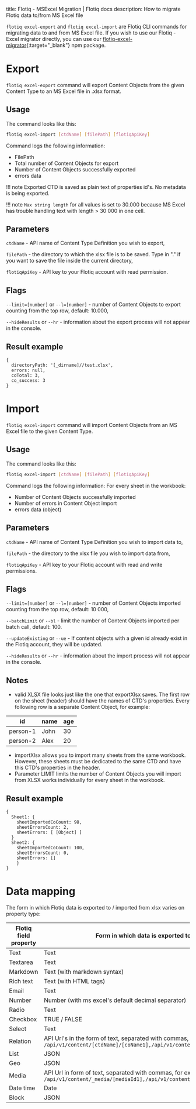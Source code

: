 title: Flotiq - MSExcel Migration | Flotiq docs
description: How to migrate Flotiq data to/from MS Excel file

`flotiq excel-export` and `flotiq excel-import` are Flotiq CLI commands for migrating data to and from MS Excel file. If you wish to use our Flotiq - Excel migrator directly, you can use our [flotiq-excel-migrator](https://www.npmjs.com/package/flotiq-excel-migrator){:target="_blank"} npm package.

# Export

`flotiq excel-export` command will export Content Objects from the given Content Type to an MS Excel file in .xlsx format.

## Usage

The command looks like this:

```bash
flotiq excel-import [ctdName] [filePath] [flotiqApiKey]
```

Command logs the following information:

* FilePath
* Total number of Content Objects for export
* Number of Content Objects successfully exported
* errors data

!!! note
    Exported CTD is saved as plain text of properties id's. No metadata is being exported.

!!! note
    `Max string length` for all values is set to 30.000 because MS Excel has trouble handling text with length > 30 000 in one cell.

## Parameters

`ctdName` - API name of Content Type Definition you wish to export,

`filePath` - the directory to which the xlsx file is to be saved. Type in "." if you want to save the file inside the current directory,

`flotiqApiKey` - API key to your Flotiq account with read permission.

## Flags

`--limit=[number]` or `--l=[number]` - number of Content Objects to export counting from the top row, default: 10.000,

`--hideResults` or `--hr` - information about the export process will not appear in the console.

## Result example

```
{
  directoryPath: '[_dirname]//test.xlsx',
  errors: null,
  coTotal: 3,
  co_success: 3
}
```

# Import

`flotiq excel-import` command will import Content Objects from an MS Excel file to the given Content Type.

## Usage

The command looks like this:

```bash
flotiq excel-import [ctdName] [filePath] [flotiqApiKey]
```

Command logs the following information:
For every sheet in the workbook:

* Number of Content Objects successfully imported
* Number of errors in Content Object import
* errors data (object)

## Parameters

`ctdName` - API name of Content Type Definition you wish to import data to,

`filePath` - the directory to the xlsx file you wish to import data from,

`flotiqApiKey` - API key to your Flotiq account with read and write permissions.

## Flags

`--limit=[number]` or `--l=[number]` - number of Content Objects imported counting from the top row, default: 10 000,

`--batchLimit` or `--bl` - limit the number of Content Objects imported per batch call, default: 100.

`--updateExisting` or `--ue` - If content objects with a given id already exist in the Flotiq account, they will be updated.

`--hideResults` or `--hr` - information about the import process will not appear in the console.

## Notes

* valid XLSX file looks just like the one that exportXlsx saves. The first row on the sheet (header) should have the names of CTD's properties. Every following row is a separate Content Object, for example:

| id | name | age |
|--|--|--|
| person-1 | John | 30 |
| person-2 | Alex | 20 |

* importXlsx allows you to import many sheets from the same workbook. However, these sheets must be dedicated to the same CTD and have this CTD's properties in the header.
* Parameter LIMIT limits the number of Content Objects you will import from XLSX works individually for every sheet in the workbook.

## Result example

```
{
  Sheet1: {
    sheetImportedCoCount: 98,
    sheetErrorsCount: 2,
    sheetErrors: [ [Object] ]
  }
  Sheet2: {
    sheetImportedCoCount: 100,
    sheetErrorsCount: 0,
    sheetErrors: []
    }
}
```

# Data mapping

The form in which Flotiq data is exported to / imported from xlsx varies on property type:

| Flotiq field property | Form in which data is exported to xlsx |
|--|--|
| Text | Text |
| Textarea | Text |
| Markdown | Text (with markdown syntax) |
| Rich text | Text (with HTML tags) |
| Email | Text |
| Number | Number (with ms excel's default decimal separator) |
| Radio | Text |
| Checkbox | TRUE / FALSE |
| Select | Text |
| Relation | API Url's in the form of text, separated with commas, for example: `/api/v1/content/[ctdName]/[coName1],/api/v1/content/[ctdName]/[coName2]` |
| List | JSON |
| Geo | JSON |
| Media | API Url in form of text, separated with commas, for example: `/api/v1/content/_media/[mediaId1],/api/v1/content/_media/[mediaId2]` |
| Date time | Date |
| Block | JSON |
